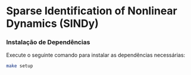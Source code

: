# Sparse Identification of Nonlinear Dynamics (SINDy)



### Instalação de Dependências

Execute o seguinte comando para instalar as dependências necessárias:

```bash
make setup
